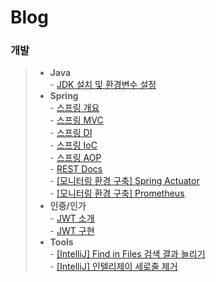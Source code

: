 # Blog

### 개발
> - **Java**   
>   \- [ JDK 설치 및 환경변수 설정 ](https://caffeineoverflow.tistory.com/16)   
> - **Spring**   
>   \- [ 스프링 개요 ](https://caffeineoverflow.tistory.com/5)   
>   \- [ 스프링 MVC ](https://caffeineoverflow.tistory.com/6)   
>   \- [ 스프링 DI ](https://caffeineoverflow.tistory.com/13)   
>   \- [ 스프링 IoC ](https://caffeineoverflow.tistory.com/14)   
>   \- [ 스프링 AOP ](https://caffeineoverflow.tistory.com/17)   
>   \- [ REST Docs ](https://caffeineoverflow.tistory.com/20)   
>   \- [ [모니터링 환경 구축] Spring Actuator ](https://caffeineoverflow.tistory.com/22)   
>   \- [ [모니터링 환경 구축] Prometheus ](https://caffeineoverflow.tistory.com/24)   
> - **인증/인가**   
>   \- [ JWT 소개 ](https://caffeineoverflow.tistory.com/18)  
>   \- [ JWT 구현 ](https://caffeineoverflow.tistory.com/19)  
> - **Tools**   
>   \- [ [IntelliJ] Find in Files 검색 결과 늘리기 ](https://caffeineoverflow.tistory.com/4)   
>   \- [ [IntelliJ] 인텔리제이 세로줄 제거 ](https://caffeineoverflow.tistory.com/3)   
